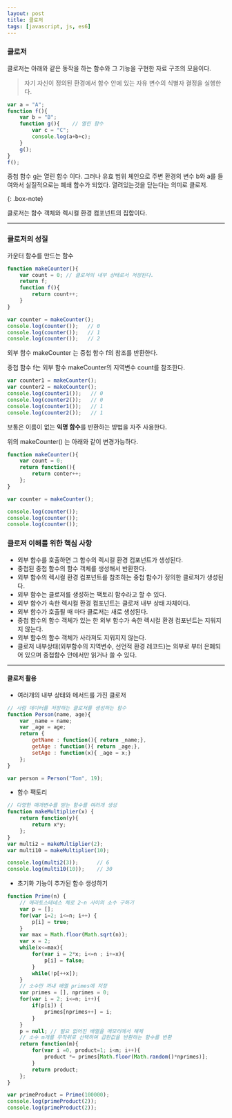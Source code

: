 ```yaml
---
layout: post
title: 클로저
tags: [javascript, js, es6]
---
```


### 클로저

클로저는 아래와 같은 동작을 하는 함수와 그 기능을 구현한 자료 구조의 모음이다.
> 자기 자신이 정의된 환경에서 함수 안에 있는 자유 변수의 식별자 결정을 실행한다.

```javascript
var a = "A";
function f(){
    var b = "B";             
    function g(){    // 열린 함수
        var c = "C";
        console.log(a+b+c);
    }
    g();
}
f();
```


중첩 함수 g는 열린 함수 이다. 그러나 유효 범위 체인으로 주변 환경의 변수 b와 a를 들여와서
실질적으로는 폐쇄 함수가 되었다. 열려있는것을 닫는다는 의미로 클로저.

{: .box-note}


클로저는 함수 객체와 렉시컬 환경 컴포넌트의 집합이다.

---

### 클로저의 성질

카운터 함수를 만드는 함수

```javascript
function makeCounter(){
    var count = 0; // 클로저의 내부 상태로서 저장된다.
    return f;
    function f(){
        return count++;
    }
}

var counter = makeCounter();
console.log(counter());   // 0
console.log(counter());   // 1
console.log(counter());   // 2
```

외부 함수 makeCounter 는 중첩 함수 f의 참조를 반환한다.

중첩 함수 f는 외부 함수 makeCounter의 지역변수 count를 참조한다.

```javascript
var counter1 = makeCounter();
var counter2 = makeCounter();
console.log(counter1());   // 0
console.log(counter2());   // 0
console.log(counter1());   // 1
console.log(counter2());   // 1
```

보통은 이름이 없는 **익명 함수**를 반환하는 방법을 자주 사용한다.

위의 makeCounter() 는 아래와 같이 변경가능하다.

```javascript
function makeCounter(){
    var count = 0;
    return function(){
        return conter++;
    };
}

var counter = makeCounter();

console.log(counter());
console.log(counter());
console.log(counter());
```

### 클로저 이해를 위한 핵심 사항
* 외부 함수를 호출하면 그 함수의 렉시컬 환경 컴포넌트가 생성된다.
* 중첩된 중첩 함수의 함수 객체를 생성해서 반환한다.
* 외부 함수의 렉시컬 환경 컴포넌트를 참조하는 중첩 함수가 정의한 클로저가 생성된다.
* 외부 함수는 클로저를 생성하는 팩토리 함수라고 할 수 있다.
* 외부 함수가 속한 렉시컬 환경 컴포넌트는 클로저 내부 상태 자체이다.
* 외부 함수가 호출될 때 마다 클로저는 새로 생성된다.
* 중첩 함수의 함수 객체가 있는 한 외부 함수가 속한 렉시컬 환경 컴포넌트는 지워지지 않는다.
* 외부 함수의 함수 객체가 사라져도 지워지지 않는다.
* 클로저 내부상태(외부함수의 지역변수, 선언적 환경 레코드)는 외부로 부터 은폐되어 있으며 중첩함수 안에서만 읽거나 쓸 수 있다.

--- 

#### 클로저 활용

* 여러개의 내부 상태와 메서드를 가진 클로저


```javascript
// 사람 데이터를 저장하는 클로저를 생성하는 함수
function Person(name, age){
    var _name = name;
    var _age = age;
    return {
        getName : function(){ return _name;},
        getAge : function(){ return _age;},
        setAge : function(x){ _age = x;}
    };
}

var person = Person("Tom", 19);
```


* 함수 팩토리


```javascript
// 다양한 매개변수를 받는 함수를 여러개 생성
function makeMultiplier(x) {
    return function(y){
        return x*y;
    };
}
var multi2 = makeMultiplier(2);
var multi10 = makeMultiplier(10);

console.log(multi2(3));      // 6
console.log(multi10(10));    // 30
```


* 초기화 기능이 추가된 함수 생성하기


```javascript
function Prime(n) {
	// 에라토스테네스 체로 2~n 사이의 소수 구하기
    var p = [];
    for(var i=2; i<=n; i++) {
        p[i] = true;
    }
    var max = Math.floor(Math.sqrt(n));
    var x = 2;
    while(x<=max){
        for(var i = 2*x; i<=n ; i+=x){
            p[i] = false;
        }
        while(!p[++x]);
    }
    // 소수만 꺼내 배열 primes에 저장
    var primes = [], nprimes = 0;
    for(var i = 2; i<=n; i++){
        if(p[i]) {
            primes[nprimes++] = i;
        }
    }
    p = null; // 필요 없어진 배열을 메모리에서 해제
    // 소수 m개를 무작위로 선택하여 곱한값을 반환하는 함수를 반환
    return function(m){
        for(var i =0, product=1; i<m; i++){
            product *= primes[Math.floor(Math.random()*nprimes)];
        }
        return product;
    };
}

var primeProduct = Prime(100000);
console.log(primeProduct(2));
console.log(primeProduct(2));
```

